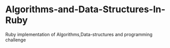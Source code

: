 # Algorithms-and-Data-Structures-In-Ruby
Ruby implementation of Algorithms,Data-structures and programming challenge
